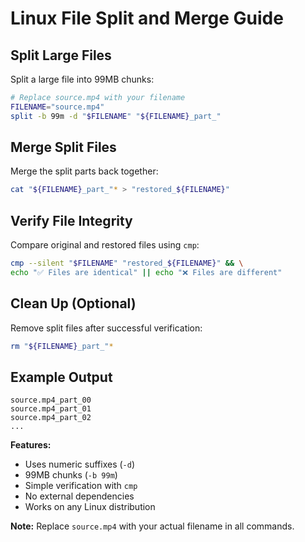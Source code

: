 # Linux File Split and Merge Guide

## Split Large Files

Split a large file into 99MB chunks:

````bash
# Replace source.mp4 with your filename
FILENAME="source.mp4"
split -b 99m -d "$FILENAME" "${FILENAME}_part_"
````

## Merge Split Files

Merge the split parts back together:

````bash
cat "${FILENAME}_part_"* > "restored_${FILENAME}"
````

## Verify File Integrity

Compare original and restored files using `cmp`:

````bash
cmp --silent "$FILENAME" "restored_${FILENAME}" && \
echo "✅ Files are identical" || echo "❌ Files are different"
````

## Clean Up (Optional)

Remove split files after successful verification:

````bash
rm "${FILENAME}_part_"*
````

## Example Output

```
source.mp4_part_00
source.mp4_part_01
source.mp4_part_02
...
```

**Features:**

- Uses numeric suffixes (`-d`)
- 99MB chunks (`-b 99m`)
- Simple verification with `cmp`
- No external dependencies
- Works on any Linux distribution

**Note:** Replace `source.mp4` with your actual filename in all commands.
